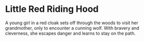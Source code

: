 # Little Red Riding Hood

A young girl in a red cloak sets off through the woods to visit her grandmother, only to encounter a cunning wolf. With bravery and cleverness, she escapes danger and learns to stay on the path.
